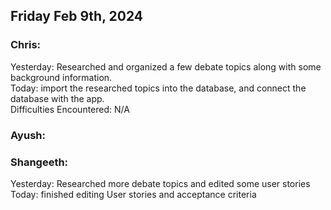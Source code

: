 ## Friday Feb 9th, 2024

### Chris:

Yesterday: Researched and organized a few debate topics along with some background information.\
Today: import the researched topics into the database, and connect the database with the app.\
Difficulties Encountered: N/A

### Ayush:

### Shangeeth:

Yesterday: Researched more debate topics and edited some user stories
Today: finished editing User stories and acceptance criteria

